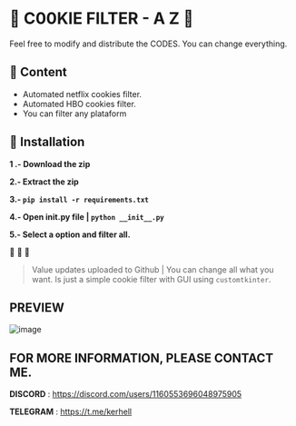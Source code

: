 # 🍪 C00KIE FILTER - A Z 🍪

Feel free to modify and distribute the CODES. You can change everything.

## 📡  Content

- Automated netflix cookies filter.
- Automated HBO cookies filter.
- You can filter any plataform


## 💎 Installation

**1 .- Download the zip**

**2.- Extract the zip**

**3.- ```pip install -r requirements.txt```**

**4.- Open __init__.py file | ```python __init__.py```**

**5.- Select a option and filter all.**

👏 👏 👏 

> Value updates uploaded to Github | You can change all what you want. Is just a simple cookie filter with GUI using `customtkinter`.

## PREVIEW 
![image](https://github.com/user-attachments/assets/1462077d-839f-468f-a655-6138afcd70a9)


## FOR MORE INFORMATION, PLEASE CONTACT ME.

 **DISCORD** : https://discord.com/users/1160553696048975905
 
 **TELEGRAM** : https://t.me/kerhell
